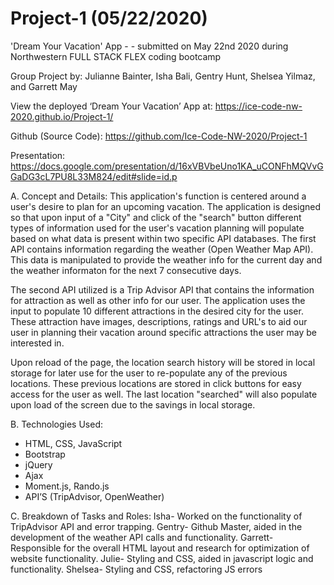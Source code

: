 # Project-1 (05/22/2020) 
'Dream Your Vacation' App - - submitted on May 22nd 2020 during Northwestern FULL STACK FLEX coding bootcamp

Group Project by:
     Julianne Bainter, Isha Bali, Gentry Hunt, Shelsea Yilmaz, and Garrett May 

View the deployed ‘Dream Your Vacation’ App at: https://ice-code-nw-2020.github.io/Project-1/

Github (Source Code): https://github.com/Ice-Code-NW-2020/Project-1

Presentation: https://docs.google.com/presentation/d/16xVBVbeUno1KA_uCONFhMQVvGGaDG3cL7PU8L33M824/edit#slide=id.p


A. Concept and Details: This application's function is centered around a user's desire to plan for an upcoming vacation. The application is designed so that upon input of a "City" and click of the "search" button different types of information used for the user's vacation planning will populate based on what data is present within two specific API databases. The first API contains information regarding the weather (Open Weather Map API). This data is manipulated to provide the weather info for the current day and the weather informaton for the next 7 consecutive days. 

The second API utilized is a Trip Advisor API that contains the information for attraction as well as other info for our user. The application uses the input to populate 10 different attractions in the desired city for the user. These attraction have images, descriptions, ratings and URL's to aid our user in planning their vacation around specific attractions the user may be interested in. 

Upon reload of the page, the location search history will be stored in local storage for later use for the user to re-populate any of the previous locations. These previous locations are stored in click buttons for easy access for the user as well. The last location "searched" will also populate upon load of the screen due to the savings in local storage. 


B. Technologies Used: 
- HTML, CSS, JavaScript 
- Bootstrap 
- jQuery
- Ajax
- Moment.js, Rando.js
- API’S (TripAdvisor, OpenWeather)


C. Breakdown of Tasks and Roles:
Isha- Worked on the functionality of TripAdvisor API and error trapping.
Gentry- Github Master, aided in the development of the weather API calls and  functionality.
Garrett- Responsible for the overall HTML layout and research for optimization of website functionality.
Julie- Styling and CSS, aided in javascript logic and functionality.
Shelsea- Styling and CSS, refactoring JS errors
